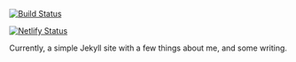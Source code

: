 [![Build
Status](https://travis-ci.org/krtierney/krtierney.com.svg?branch=master)](https://travis-ci.org/krtierney/krtierney.com)

[![Netlify Status](https://api.netlify.com/api/v1/badges/4bba280e-b3d6-4074-9675-dad9df135be8/deploy-status)](https://app.netlify.com/sites/krtierney-dot-com/deploys)

Currently, a simple Jekyll site with a few things about me, and some writing.
